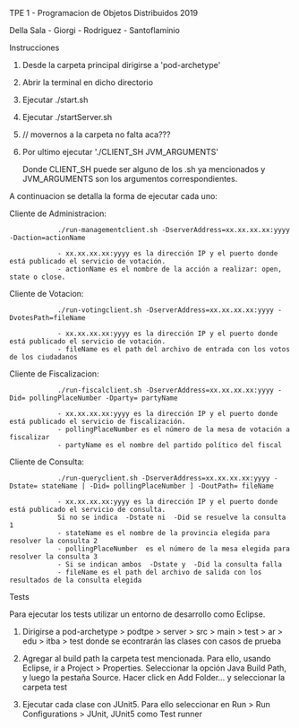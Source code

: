 TPE 1 - Programacion de Objetos Distribuidos 2019

Della Sala - Giorgi - Rodriguez - Santoflaminio

Instrucciones

1. Desde la carpeta principal dirigirse a 'pod-archetype'

2. Abrir la terminal en dicho directorio 

3. Ejecutar ./start.sh

4. Ejecutar ./startServer.sh

5. // movernos a la carpeta no falta aca???

6. Por ultimo ejecutar './CLIENT_SH JVM_ARGUMENTS'

	Donde CLIENT_SH puede ser alguno de los .sh ya mencionados
	y JVM_ARGUMENTS son los argumentos correspondientes.

A continuacion se detalla la forma de ejecutar cada uno:

Cliente de Administracion:
				
				./run-managementclient.sh -DserverAddress=xx.xx.xx.xx:yyyy -Daction=actionName

				- xx.xx.xx.xx:yyyy es la dirección IP y el puerto donde está publicado el servicio de votación.
				- actionName​ es el nombre de la acción a realizar: open, state o close.


Cliente de Votacion:
				
				./run-votingclient.sh -DserverAddress=xx.xx.xx.xx:yyyy -DvotesPath=​fileName

				- xx.xx.xx.xx:yyyy es la dirección IP y el puerto donde está publicado el servicio de votación.
				- fileName​ ​es el path del archivo de entrada con los votos de los ciudadanos


Cliente de Fiscalizacion:
				
				./run-fiscalclient.sh -DserverAddress=xx.xx.xx.xx:yyyy -Did=​ pollingPlaceNumber -Dparty=​ partyName​

				- xx.xx.xx.xx:yyyy es la dirección IP y el puerto donde está publicado el servicio de fiscalización.
				- pollingPlaceNumber​ es el número de la mesa de votación a fiscalizar
				- partyName​ es el nombre del partido político del fiscal

Cliente de Consulta:
				
				./run-queryclient.sh -DserverAddress=xx.xx.xx.xx:yyyy -Dstate=​ stateName​ | -Did=​ pollingPlaceNumber​ ] -DoutPath=​ fileName​

				- xx.xx.xx.xx:yyyy es la dirección IP y el puerto donde está publicado el servicio de consulta.
				Si no se indica ​ -Dstate​ ni ​ -Did​ se resuelve la consulta 1
				- stateName es el nombre de la provincia elegida para resolver la consulta 2
				- pollingPlaceNumber ​ es el número de la mesa elegida para resolver la consulta 3
				- Si se indican ambos ​ -Dstate y ​ -Did la consulta falla
				- fileName​ es el path del archivo de salida con los resultados de la consulta elegida


Tests

Para ejecutar los tests utilizar un entorno de desarrollo como Eclipse.

1. Dirigirse a pod-archetype > podtpe > server > src > main > test > ar > edu > itba > test donde se econtrarán las clases con casos de prueba

2. Agregar al build path la carpeta test mencionada. Para ello, usando Eclipse, ir a Project > Properties. Seleccionar la opción Java Build Path, y luego la pestaña Source. Hacer click en Add Folder... y seleccionar la carpeta test

3. Ejecutar cada clase con JUnit5. Para ello seleccionar en Run > Run Configurations > JUnit, JUnit5 como Test runner
